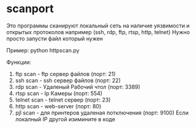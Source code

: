# scanport
Это программы сканируют локальный сеть на наличие уязвимости и открытых протоколов например (ssh, rdp, ftp, rtsp, http, telnet) 
Нужно просто запусти файл который нужен

Пример:  python httpscan.py


Функции:

1. ftp scan - ftp сервер файлов (порт: 21)
2. ssh scan - ssh сервер файлов (порт: 22)
3. rdp scan - Удаленый Рабочий чтол (порт: 3389)
4. rtsp scan - Ip Камеры (порт: 554)
5. telnet scan - telnet сервер (порт: 23)
6. http scan - web-server (порт: 80)
7. pjl scan - для принтеров удаленая потключения (порт: 9100)
Если локалный IP другой изимините в коде
